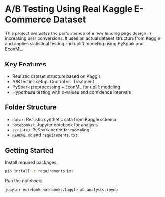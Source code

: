 # A/B Testing Using Real Kaggle E-Commerce Dataset

This project evaluates the performance of a new landing page design in increasing user conversions. It uses an actual dataset structure from Kaggle and applies statistical testing and uplift modeling using PySpark and EconML.

## Key Features
- Realistic dataset structure based on Kaggle
- A/B testing setup: Control vs. Treatment
- PySpark preprocessing + EconML for uplift modeling
- Hypothesis testing with p-values and confidence intervals

## Folder Structure
- `data/`: Realistic synthetic data from Kaggle schema
- `notebooks/`: Jupyter notebook for analysis
- `scripts/`: PySpark script for modeling
- `README.md` and `requirements.txt`

## Getting Started
Install required packages:
```bash
pip install -r requirements.txt
```
Run the notebook:
```bash
jupyter notebook notebooks/kaggle_ab_analysis.ipynb
```
